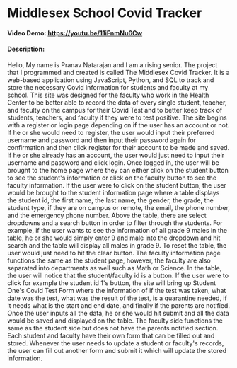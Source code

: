 # Middlesex School Covid Tracker

#### Video Demo: https://youtu.be/11iFnmNu6Cw

#### Description:
Hello, My name is Pranav Natarajan and I am a rising senior. The project that I programmed and created is called The Middlesex Covid Tracker. It is a web-based application using JavaScript, Python, and SQL to track and store the necessary Covid information for students and faculty at my school. This site was designed for the faculty who work in the Health Center to be better able to record the data of every single student, teacher, and faculty on the campus for their Covid Test and to better keep track of students, teachers, and faculty if they were to test positive. The site begins with a register or login page depending on if the user has an account or not. If he or she would need to register, the user would input their preferred username and password and then input their password again for confirmation and then click register for their account to be made and saved. If he or she already has an account, the user would just need to input their username and password and click login. Once logged in, the user will be brought to the home page where they can either click on the student button to see the student's information or click on the faculty button to see the faculty information. If the user were to click on the student button, the user would be brought to the student information page where a table displays the student id, the first name, the last name, the gender, the grade, the student type, if they are on campus or remote, the email, the phone number, and the emergency phone number. Above the table, there are select dropdowns and a search button in order to filter through the students. For example, if the user wants to see the information of all grade 9 males in the table, he or she would simply enter 9 and male into the dropdown and hit search and the table will display all males in grade 9. To reset the table, the user would just need to hit the clear button. The faculty information page functions the same as the student page, however, the faculty are also separated into departments as well such as Math or Science. In the table, the user will notice that the student/faculty id is a button. If the user were to click for example the student id 1's button, the site will bring up Student One's Covid Test Form where the information of if the test was taken, what date was the test, what was the result of the test, is a quarantine needed, if it needs what is the start and end date, and finally if the parents are notified. Once the user inputs all the data, he or she would hit submit and all the data would be saved and displayed on the table. The faculty side functions the same as the student side but does not have the parents notified section. Each student and faculty have their own form that can be filled out and stored. Whenever the user needs to update a student or faculty's records, the user can fill out another form and submit it which will update the stored information.